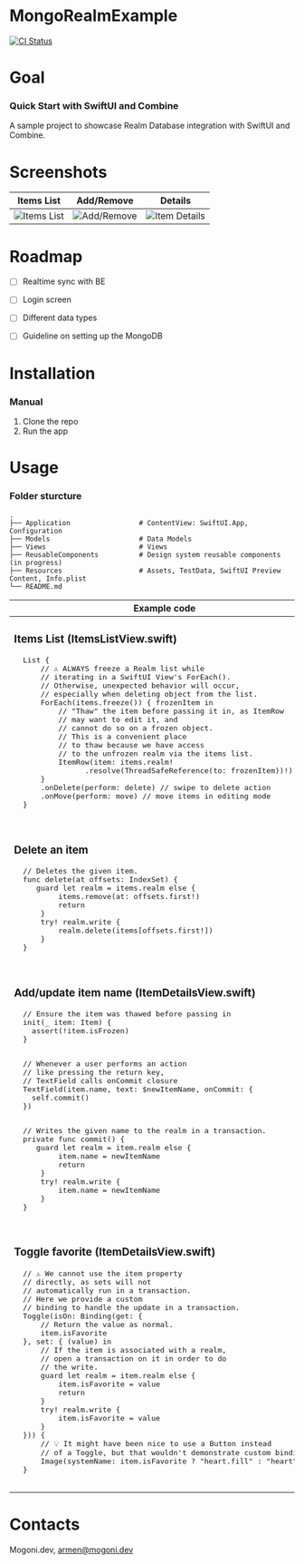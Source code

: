 # MongoRealmExample

[![CI Status](http://img.shields.io/travis/Armenm/MongoRealmExample.svg?style=flat)](https://travis-ci.org/Armenm/MongoRealmExample)

# Goal

### Quick Start with SwiftUI and Combine
A sample project to showcase Realm Database integration with SwiftUI and Combine.


# Screenshots
| Items List| Add/Remove | Details |
|--|--|--|
| ![Items List](https://i.imgur.com/CUDaFQr.png) | ![Add/Remove](https://i.imgur.com/6Dto1hL.png) | ![Item Details](https://i.imgur.com/SjPKyqq.png) |


# Roadmap

- [ ] Realtime sync with BE
- [ ] Login screen
- [ ] Different data types
- [ ] Guideline on setting up the MongoDB


# Installation

### Manual
1. Clone the repo
2. Run the app


# Usage

### Folder sturcture
    .
    ├── Application                 # ContentView: SwiftUI.App, Configuration
    ├── Models                      # Data Models
    ├── Views                       # Views
    ├── ReusableComponents          # Design system reusable components (in progress)
    ├── Resources                   # Assets, TestData, SwiftUI Preview Content, Info.plist
    └── README.md
    
<table>
 <thead>
<tr>
<th>Example code</th>
<th>Screenshot</th>
</tr>
</thead>
<tr>
<td>
<h3>Items List (ItemsListView.swift)</h3>
  <pre lang="swift">
  List {
      // ⚠️ ALWAYS freeze a Realm list while 
      // iterating in a SwiftUI View's ForEach(). 
      // Otherwise, unexpected behavior will occur,
      // especially when deleting object from the list.
      ForEach(items.freeze()) { frozenItem in
          // "Thaw" the item before passing it in, as ItemRow
          // may want to edit it, and 
          // cannot do so on a frozen object.
          // This is a convenient place 
          // to thaw because we have access
          // to the unfrozen realm via the items list.
          ItemRow(item: items.realm!
                .resolve(ThreadSafeReference(to: frozenItem))!)
      }
      .onDelete(perform: delete) // swipe to delete action
      .onMove(perform: move) // move items in editing mode
  }
  </pre>
</td>
<td>
 <img src="https://i.imgur.com/CUDaFQr.png" alt="Items List">
</td>
</tr>
<tr></tr>
<tr>
<td>
 <h3>Delete an item</h3>
  <pre lang="swift">
  // Deletes the given item.
  func delete(at offsets: IndexSet) {
     guard let realm = items.realm else {
          items.remove(at: offsets.first!)
          return
      }
      try! realm.write {
          realm.delete(items[offsets.first!])
      }
  }
  </pre>
</td>
<td>
 <img src="https://i.imgur.com/SZ6DkDJ.gif" alt="Delete an item">
</td>
</tr>
<tr></tr>
<tr>
<td>
 <h3>Add/update item name (ItemDetailsView.swift)</h3>
  <pre lang="swift">
  // Ensure the item was thawed before passing in
  init(_ item: Item) {
    assert(!item.isFrozen)
  }
  </pre>
  <pre lang="swift">
  // Whenever a user performs an action 
  // like pressing the return key, 
  // TextField calls onCommit closure
  TextField(item.name, text: $newItemName, onCommit: { 
    self.commit() 
  })
  </pre>
  <pre lang="swift">
  // Writes the given name to the realm in a transaction.
  private func commit() {
     guard let realm = item.realm else {
          item.name = newItemName
          return
      }
      try! realm.write {
          item.name = newItemName
      }
  }
  </pre>
</td>
<td>
 <img src="https://i.imgur.com/mtf0hWm.gif" alt="Add/update item name">
</td>
</tr>
<tr></tr>
<tr>
<td>
 <h3>Toggle favorite (ItemDetailsView.swift)</h3>
  <pre lang="swift">
  // ⚠️ We cannot use the item property 
  // directly, as sets will not
  // automatically run in a transaction. 
  // Here we provide a custom
  // binding to handle the update in a transaction.
  Toggle(isOn: Binding(get: {
      // Return the value as normal.
      item.isFavorite
  }, set: { (value) in
      // If the item is associated with a realm,
      // open a transaction on it in order to do
      // the write.
      guard let realm = item.realm else {
          item.isFavorite = value
          return
      }
      try! realm.write {
          item.isFavorite = value
      }
  })) {
      // 💡 It might have been nice to use a Button instead
      // of a Toggle, but that wouldn't demonstrate custom bindings.
      Image(systemName: item.isFavorite ? "heart.fill" : "heart")
  }
  </pre>
</td>
<td>
 <img src="https://i.imgur.com/k57YLZ0.gif" alt="Toggle favorite">
</td>
</tr>
<tr></tr>
</table>

# Contacts

Mogoni.dev, [armen@mogoni.dev](mailto:armen@mogoni.dev)